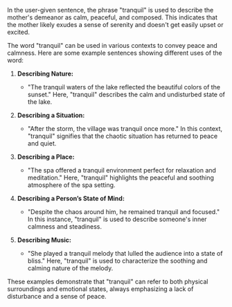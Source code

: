 In the user-given sentence, the phrase "tranquil" is used to describe the mother's demeanor as calm, peaceful, and composed. This indicates that the mother likely exudes a sense of serenity and doesn't get easily upset or excited.

The word "tranquil" can be used in various contexts to convey peace and calmness. Here are some example sentences showing different uses of the word:

1. **Describing Nature:**
   - "The tranquil waters of the lake reflected the beautiful colors of the sunset."
   Here, "tranquil" describes the calm and undisturbed state of the lake.

2. **Describing a Situation:**
   - "After the storm, the village was tranquil once more."
   In this context, "tranquil" signifies that the chaotic situation has returned to peace and quiet.

3. **Describing a Place:**
   - "The spa offered a tranquil environment perfect for relaxation and meditation."
   Here, "tranquil" highlights the peaceful and soothing atmosphere of the spa setting.

4. **Describing a Person’s State of Mind:**
   - "Despite the chaos around him, he remained tranquil and focused."
   In this instance, "tranquil" is used to describe someone's inner calmness and steadiness.

5. **Describing Music:**
   - "She played a tranquil melody that lulled the audience into a state of bliss."
   Here, "tranquil" is used to characterize the soothing and calming nature of the melody. 

These examples demonstrate that "tranquil" can refer to both physical surroundings and emotional states, always emphasizing a lack of disturbance and a sense of peace.